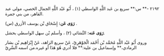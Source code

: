 ٢١٩٢ -** س:** سريع بن عَبد اللَّهِ الواسطي (١) ، أَبُو عَبْد اللَّهِ الجمال الخصي، مولى عبد القاهر، من بني جمرة.

**رَوَى عَن:** إِسْحَاق بْن يوسف الأزرق (س) .

**رَوَى عَنه:** النَّسَائي (٢) ، وأسلم بْن سهل الواسطي بحشل.

وروى أَبُو عَبْد اللَّهِ مُحَمَّد بْن أَحْمَد الْجَوْهَرِيّ، عَنْ سريع الزاهد، عَنْ إِبْرَاهِيم بْن بشار الرمادي،** وإسماعيل بن علية:** فلا أدري هُوَ هَذَا أو غيره.من اسمه السَّرِيّ